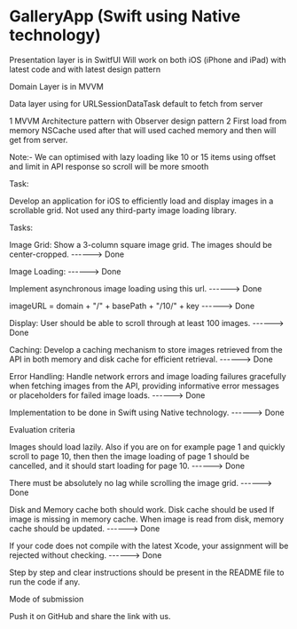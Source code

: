 # GalleryApp (Swift using Native technology)


Presentation layer is in SwitfUI Will work on both iOS (iPhone and iPad) with latest code and with latest design pattern

Domain Layer is in MVVM 

Data layer using for URLSessionDataTask default to fetch from server  

1  MVVM Architecture pattern with Observer design pattern 
2  First load from memory NSCache used after that will used cached memory and then will get from server.



 Note:-  We can optimised with lazy loading like 10 or 15 items using offset and limit in API response so scroll will be more smooth  


Task:

Develop an application for iOS to efficiently load and display images in a scrollable grid.
Not used any third-party image loading library.

Tasks:

Image Grid: Show a 3-column square image grid. The images should be center-cropped. ------>  Done

Image Loading: ------>  Done

Implement asynchronous image loading using this url. ------>  Done



imageURL = domain + "/" + basePath + "/10/" + key  ------>  Done

Display: User should be able to scroll through at least 100 images. ------>  Done

Caching:  Develop a caching mechanism to store images retrieved from the API in both memory and disk cache for efficient retrieval. ------>  Done

Error Handling: Handle network errors and image loading failures gracefully when fetching images from the API, providing informative error messages or placeholders for failed image loads. ------>  Done

Implementation to be done in Swift using Native technology. ------>  Done

Evaluation criteria

Images should load lazily. Also if you are on for example page 1 and quickly scroll to page 10, then then the image loading of page 1 should be cancelled, and it should start loading for page 10. ------>  Done

There must be absolutely no lag while scrolling the image grid. ------>  Done

Disk and Memory cache both should work. Disk cache should be used If image is missing in memory cache. When image is read from disk, memory cache should be updated.  ------>  Done

If your code does not compile with the latest Xcode, your assignment will be rejected without checking. ------>  Done

Step by step and clear instructions should be present in the README file to run the code if any.


Mode of submission

Push it on GitHub and share the link with us.




